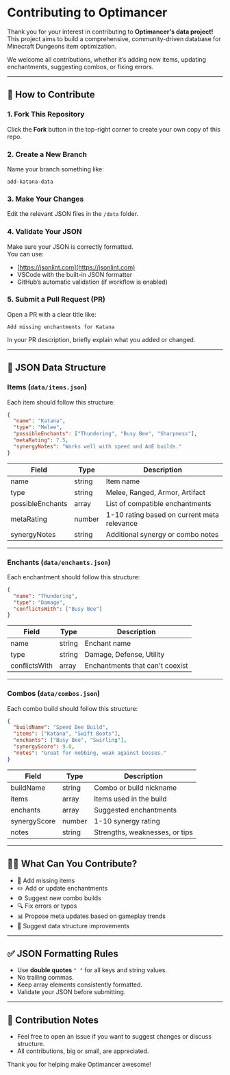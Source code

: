 # Contributing to Optimancer

Thank you for your interest in contributing to **Optimancer's data project!**  
This project aims to build a comprehensive, community-driven database for Minecraft Dungeons item optimization.

We welcome all contributions, whether it’s adding new items, updating enchantments, suggesting combos, or fixing errors.

---

## 🚀 How to Contribute

### 1. Fork This Repository
Click the **Fork** button in the top-right corner to create your own copy of this repo.

### 2. Create a New Branch
Name your branch something like:
```
add-katana-data
```

### 3. Make Your Changes
Edit the relevant JSON files in the `/data` folder.

### 4. Validate Your JSON
Make sure your JSON is correctly formatted.  
You can use:
- [https://jsonlint.com](https://jsonlint.com)
- VSCode with the built-in JSON formatter
- GitHub’s automatic validation (if workflow is enabled)

### 5. Submit a Pull Request (PR)
Open a PR with a clear title like:
```
Add missing enchantments for Katana
```
In your PR description, briefly explain what you added or changed.

---

## 📐 JSON Data Structure

### Items (`data/items.json`)
Each item should follow this structure:
```json
{
  "name": "Katana",
  "type": "Melee",
  "possibleEnchants": ["Thundering", "Busy Bee", "Sharpness"],
  "metaRating": 7.5,
  "synergyNotes": "Works well with speed and AoE builds."
}
```
| Field | Type | Description |
|-------|------|-------------|
| name | string | Item name |
| type | string | Melee, Ranged, Armor, Artifact |
| possibleEnchants | array | List of compatible enchantments |
| metaRating | number | 1-10 rating based on current meta relevance |
| synergyNotes | string | Additional synergy or combo notes |

---

### Enchants (`data/enchants.json`)
Each enchantment should follow this structure:
```json
{
  "name": "Thundering",
  "type": "Damage",
  "conflictsWith": ["Busy Bee"]
}
```
| Field | Type | Description |
|-------|------|-------------|
| name | string | Enchant name |
| type | string | Damage, Defense, Utility |
| conflictsWith | array | Enchantments that can't coexist |

---

### Combos (`data/combos.json`)
Each combo build should follow this structure:
```json
{
  "buildName": "Speed Bee Build",
  "items": ["Katana", "Swift Boots"],
  "enchants": ["Busy Bee", "Swirling"],
  "synergyScore": 9.0,
  "notes": "Great for mobbing, weak against bosses."
}
```
| Field | Type | Description |
|-------|------|-------------|
| buildName | string | Combo or build nickname |
| items | array | Items used in the build |
| enchants | array | Suggested enchantments |
| synergyScore | number | 1-10 synergy rating |
| notes | string | Strengths, weaknesses, or tips |

---

## 🧑‍💻 What Can You Contribute?
- 📄 Add missing items
- ✏️ Add or update enchantments
- ⚙️ Suggest new combo builds
- 🔍 Fix errors or typos
- 📊 Propose meta updates based on gameplay trends
- 🧪 Suggest data structure improvements

---

## ✅ JSON Formatting Rules
- Use **double quotes** `" "` for all keys and string values.
- No trailing commas.
- Keep array elements consistently formatted.
- Validate your JSON before submitting.

---

## 🙌 Contribution Notes
- Feel free to open an issue if you want to suggest changes or discuss structure.
- All contributions, big or small, are appreciated.

Thank you for helping make Optimancer awesome!

